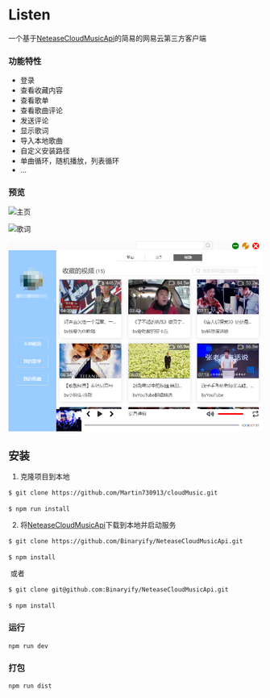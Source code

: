 # Listen
一个基于[NeteaseCloudMusicApi](https://github.com/Binaryify/NeteaseCloudMusicApi.git)的简易的网易云第三方客户端

### 功能特性

- 登录
- 查看收藏内容
- 查看歌单
- 查看歌曲评论
- 发送评论
- 显示歌词
- 导入本地歌曲
- 自定义安装路径
- 单曲循环，随机播放，列表循环
- ...

### 预览

![主页](https://github.com/Martin730913/cloudMusic/raw/master/preview/home.png)

![歌词](https://github.com/Martin730913/cloudMusic/raw/master/preview/lyric.png)

![收藏](preview/Favorites.png)

## 安装

1. 克隆项目到本地

```
$ git clone https://github.com/Martin730913/cloudMusic.git

$ npm run install
```

2. 将[NeteaseCloudMusicApi](https://github.com/Binaryify/NeteaseCloudMusicApi.git)下载到本地并启动服务

```
$ git clone https://github.com/Binaryify/NeteaseCloudMusicApi.git

$ npm install
```

​		或者

```
$ git clone git@github.com:Binaryify/NeteaseCloudMusicApi.git 

$ npm install
```

### 运行
```
npm run dev
```

### 打包
```
npm run dist
```

